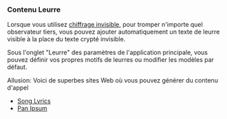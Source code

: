 ### Contenu Leurre

Lorsque vous utilisez [chiffrage invisible](/encoding), pour tromper n'importe quel observateur tiers, vous pouvez ajouter automatiquement un texte de leurre visible à la place du texte crypté invisible.

Sous l'onglet "Leurre" des paramètres de l'application principale, vous pouvez définir vos propres motifs de leurres ou modifier les modèles par défaut.

Allusion:
Voici de superbes sites Web où vous pouvez générer du contenu d'appel
* [Song Lyrics](http://lyrics.wikia.com/wiki/LyricWiki:Top_100)
* [Pan Ipsum](http://panipsum.com/)
